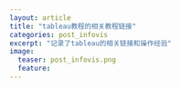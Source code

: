 ```yaml
---
layout: article
title: "tableau教程的相关教程链接"
categories: post_infovis
excerpt: "记录了tableau的相关链接和操作经验"
image:
  teaser: post_infovis.png
  feature: 
---
```

<div class="col-md-9" markdown="1" >

</div>